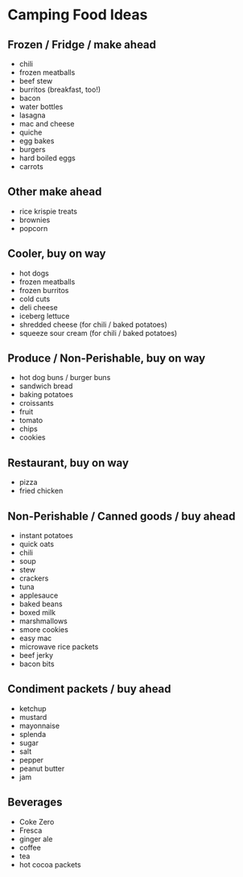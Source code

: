 # Camping Food Ideas

## Frozen / Fridge / make ahead
* chili
* frozen meatballs
* beef stew
* burritos (breakfast, too!)
* bacon
* water bottles
* lasagna
* mac and cheese
* quiche
* egg bakes
* burgers
* hard boiled eggs
* carrots

## Other make ahead
* rice krispie treats
* brownies
* popcorn

## Cooler, buy on way
* hot dogs
* frozen meatballs
* frozen burritos
* cold cuts
* deli cheese
* iceberg lettuce
* shredded cheese (for chili / baked potatoes)
* squeeze sour cream (for chili / baked potatoes) 

## Produce / Non-Perishable, buy on way
* hot dog buns / burger buns
* sandwich bread
* baking potatoes
* croissants
* fruit
* tomato
* chips
* cookies

## Restaurant, buy on way
* pizza
* fried chicken

## Non-Perishable / Canned goods / buy ahead
* instant potatoes
* quick oats
* chili
* soup
* stew
* crackers
* tuna
* applesauce
* baked beans
* boxed milk
* marshmallows
* smore cookies
* easy mac
* microwave rice packets
* beef jerky
* bacon bits

## Condiment packets / buy ahead
* ketchup
* mustard
* mayonnaise
* splenda
* sugar
* salt
* pepper
* peanut butter
* jam

## Beverages
* Coke Zero
* Fresca
* ginger ale
* coffee
* tea
* hot cocoa packets
